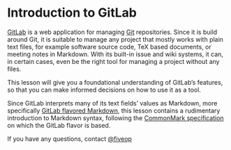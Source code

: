 # Introduction to GitLab

[GitLab] is a web application for managing [Git] repositories.
Since it is build around Git, it is suitable to manage any project that mostly works with plain text files, for example software source code, TeX based documents, or meeting notes in Markdown.
With its built-in issue and wiki systems, it can, in certain cases, even be the right tool for managing a project without any files.

This lesson will give you a foundational understanding of GitLab’s features, so that you can make informed decisions on how to use it as a tool.

Since GitLab interprets many of its text fields’ values as Markdown, more specifically [GitLab flavored Markdown][GitLabMarkdown], this lesson contains a rudimentary introduction to Markdown syntax, following the [CommonMark specification][CommonMark] on which the GitLab flavor is based.

[CommonMark]: https://spec.commonmark.org/current/
[Git]: https://git-scm.com/
[GitLab]: https://about.gitlab.com/
[GitLabMarkdown]: https://docs.gitlab.com/ee/user/markdown.html

If you have any questions, contact [@fiveop](https://github.com/fiveop)
